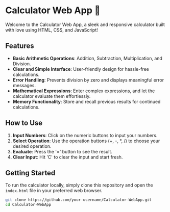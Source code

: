 # Calculator Web App 🧮

Welcome to the Calculator Web App, a sleek and responsive calculator built with love using HTML, CSS, and JavaScript!

## Features

- **Basic Arithmetic Operations**: Addition, Subtraction, Multiplication, and Division.
- **Clear and Simple Interface**: User-friendly design for hassle-free calculations.
- **Error Handling**: Prevents division by zero and displays meaningful error messages.
- **Mathematical Expressions**: Enter complex expressions, and let the calculator evaluate them effortlessly.
- **Memory Functionality**: Store and recall previous results for continued calculations.

## How to Use

1. **Input Numbers**: Click on the numeric buttons to input your numbers.
2. **Select Operation**: Use the operation buttons (+, -, *, /) to choose your desired operation.
3. **Evaluate**: Press the '=' button to see the result.
4. **Clear Input**: Hit 'C' to clear the input and start fresh.

## Getting Started

To run the calculator locally, simply clone this repository and open the `index.html` file in your preferred web browser.

```bash
git clone https://github.com/your-username/Calculator-WebApp.git
cd Calculator-WebApp
